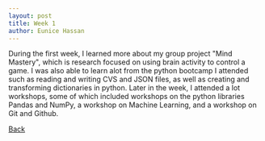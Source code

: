```yaml
---
layout: post
title: Week 1
author: Eunice Hassan
---
```


During the first week, I learned more about my group project "Mind Mastery", which is research focused on using brain activity to control a game. I was also able to learn alot from the python bootcamp I attended such as reading and writing CVS and JSON files, as well as creating and transforming dictionaries in python. Later in the week, I attended a lot workshops, some of which included workshops on the python libraries Pandas and NumPy, a workshop on Machine Learning, and a workshop on Git and Github. 


[Back](./)
